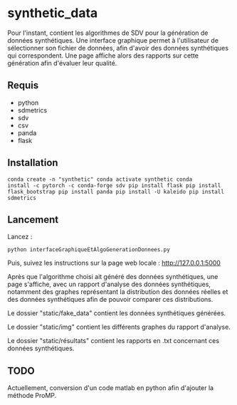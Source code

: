 # synthetic_data

Pour l'instant, contient les algorithmes de SDV pour la génération de données synthétiques.
Une interface graphique permet à l'utilisateur de sélectionner son fichier de données, afin d'avoir des données synthétiques qui correspondent.
Une page affiche alors des rapports sur cette génération afin d'évaluer leur qualité.

## Requis
- python
- sdmetrics
- sdv
- csv
- panda
- flask

## Installation 
<code>conda create -n "synthetic"
 conda activate synthetic
 conda install -c pytorch -c conda-forge sdv
 pip install flask
 pip install flask_bootstrap
 pip install panda
 pip install -U kaleido
 pip install sdmetrics</code>


## Lancement
Lancez : 
 
<code>python interfaceGraphiqueEtAlgoGenerationDonnees.py</code>

Puis, suivez les instructions sur la page web locale : http://127.0.0.1:5000

Après que l'algorithme choisi ait généré des données synthétiques, une page s'affiche, avec un rapport d'analyse des données synthétiques, notamment des graphes représentant la distribution des données réelles et des données synthétiques afin de pouvoir comparer ces distributions. 

Le dossier "static/fake_data" contient les données synthétiques générées. 

Le dossier "static/img" contient les différents graphes du rapport d'analyse. 

Le dossier "static/résultats" contient les rapports en .txt concernant ces données synthétiques.

## TODO 
Actuellement, conversion d'un code matlab en python afin d'ajouter la méthode ProMP.
